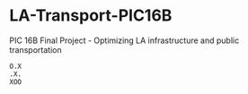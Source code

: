 # LA-Transport-PIC16B
PIC 16B Final Project - Optimizing LA infrastructure and public transportation

```{python}
O.X
.X.
XOO
```